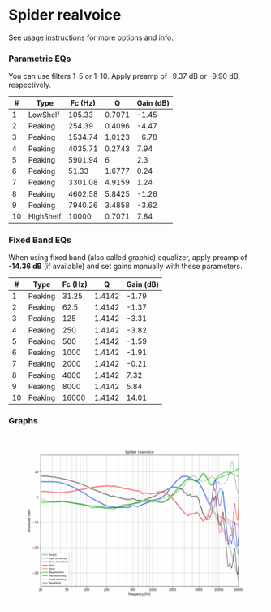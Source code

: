 # Spider realvoice
See [usage instructions](https://github.com/jaakkopasanen/AutoEq#usage) for more options and info.

### Parametric EQs
You can use filters 1-5 or 1-10. Apply preamp of -9.37 dB or -9.90 dB, respectively.

|   # | Type      |   Fc (Hz) |      Q |   Gain (dB) |
|-----|-----------|-----------|--------|-------------|
|   1 | LowShelf  |    105.33 | 0.7071 |       -1.45 |
|   2 | Peaking   |    254.39 | 0.4096 |       -4.47 |
|   3 | Peaking   |   1534.74 | 1.0123 |       -6.78 |
|   4 | Peaking   |   4035.71 | 0.2743 |        7.94 |
|   5 | Peaking   |   5901.94 | 6      |        2.3  |
|   6 | Peaking   |     51.33 | 1.6777 |        0.24 |
|   7 | Peaking   |   3301.08 | 4.9159 |        1.24 |
|   8 | Peaking   |   4602.58 | 5.8425 |       -1.26 |
|   9 | Peaking   |   7940.26 | 3.4858 |       -3.62 |
|  10 | HighShelf |  10000    | 0.7071 |        7.84 |

### Fixed Band EQs
When using fixed band (also called graphic) equalizer, apply preamp of **-14.36 dB** (if available) and set gains manually with these parameters.

|   # | Type    |   Fc (Hz) |      Q |   Gain (dB) |
|-----|---------|-----------|--------|-------------|
|   1 | Peaking |     31.25 | 1.4142 |       -1.79 |
|   2 | Peaking |     62.5  | 1.4142 |       -1.37 |
|   3 | Peaking |    125    | 1.4142 |       -3.31 |
|   4 | Peaking |    250    | 1.4142 |       -3.82 |
|   5 | Peaking |    500    | 1.4142 |       -1.59 |
|   6 | Peaking |   1000    | 1.4142 |       -1.91 |
|   7 | Peaking |   2000    | 1.4142 |       -0.21 |
|   8 | Peaking |   4000    | 1.4142 |        7.32 |
|   9 | Peaking |   8000    | 1.4142 |        5.84 |
|  10 | Peaking |  16000    | 1.4142 |       14.01 |

### Graphs
![](./Spider%20realvoice.png)
